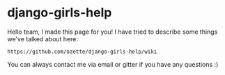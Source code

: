 # django-girls-help

Hello team, I made this page for you!
I have tried to describe some things we've talked about here:

    https://github.com/ozette/django-girls-help/wiki

You can always contact me via email or gitter if you have any questions :)
